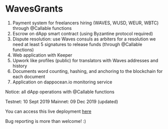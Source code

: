 # WavesGrants

1. Payment system for freelancers hiring (WAVES, WUSD, WEUR, WBTC) through @Callable functions
2. Escrow on dApp smart contract (using Byzantine protocol required)
3. Dispute resolution: use Waves consuls as arbiters for a resolution we need at least 5 signatures to release funds (through @Callable functions)
4. Web application with Keeper
5. Upwork like profiles (public) for translators with Waves addresses and history
6. Documents word counting, hashing, and anchoring to the blockchain for each document
7. Application on dappocean.io monitoring service

Notice: all dApp operations with @Callable functions

Testnet: 10 Sept 2019
Mainnet: 09 Dec 2019 (updated)


You can access this live deployment [here](https://kolinplatform.github.io/WavesGrants/index.html)

Bug reporting is more than welcome! :) 
